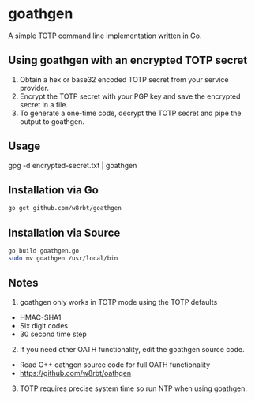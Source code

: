 # goathgen

A simple TOTP command line implementation written in Go.

## Using goathgen with an encrypted TOTP secret

1. Obtain a hex or base32 encoded TOTP secret from your service provider.
2. Encrypt the TOTP secret with your PGP key and save the encrypted secret in a file.
3. To generate a one-time code, decrypt the TOTP secret and pipe the output to goathgen.

## Usage

gpg -d encrypted-secret.txt | goathgen

## Installation via Go

```bash
go get github.com/w8rbt/goathgen
```

## Installation via Source

```bash
go build goathgen.go
sudo mv goathgen /usr/local/bin
```

## Notes

1. goathgen only works in TOTP mode using the TOTP defaults
  * HMAC-SHA1
  * Six digit codes
  * 30 second time step
2. If you need other OATH functionality, edit the goathgen source code.
  * Read C++ oathgen source code for full OATH functionality
  * https://github.com/w8rbt/oathgen
3. TOTP requires precise system time so run NTP when using goathgen.

